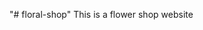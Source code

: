 "# floral-shop"                                                                                      This is a flower shop website
